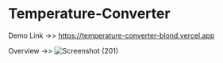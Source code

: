 # Temperature-Converter

Demo Link ->> https://temperature-converter-blond.vercel.app

Overview ->> ![Screenshot (201)](https://github.com/keshavkumar143/Temperature-Converter/assets/93115745/6a5ce3c5-ed42-453d-9437-44d0e6325711)

